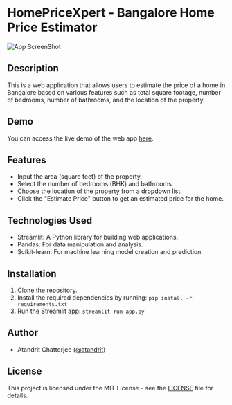 # HomePriceXpert - Bangalore Home Price Estimator

![App ScreenShot](https://github.com/atandrit/HomePriceXpert/assets/91213354/25185a95-c084-4893-96c5-3f582e27b07c)

## Description

This is a web application that allows users to estimate the price of a home in Bangalore based on various features such as total square footage, number of bedrooms, number of bathrooms, and the location of the property.

## Demo

You can access the live demo of the web app [here](https://homepricexpert.streamlit.app/).

## Features

- Input the area (square feet) of the property.
- Select the number of bedrooms (BHK) and bathrooms.
- Choose the location of the property from a dropdown list.
- Click the "Estimate Price" button to get an estimated price for the home.

## Technologies Used

- Streamlit: A Python library for building web applications.
- Pandas: For data manipulation and analysis.
- Scikit-learn: For machine learning model creation and prediction.

## Installation

1. Clone the repository.
2. Install the required dependencies by running: `pip install -r requirements.txt`
3. Run the Streamlit app: `streamlit run app.py`

## Author

- Atandrit Chatterjee ([@atandrit](https://github.com/atandrit))

## License

This project is licensed under the MIT License - see the [LICENSE](LICENSE) file for details.
